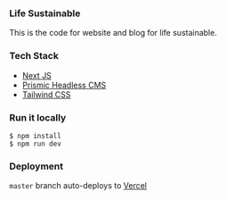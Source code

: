### Life Sustainable

This is the code for website and blog for life sustainable.

### Tech Stack

- [Next JS](https://nextjs.org/)
- [Prismic Headless CMS](https://prismic.io)
- [Tailwind CSS](https://tailwindcss.com/)

### Run it locally

```
$ npm install
$ npm run dev
```

### Deployment

`master` branch auto-deploys to [Vercel](https://vercel.com/)
